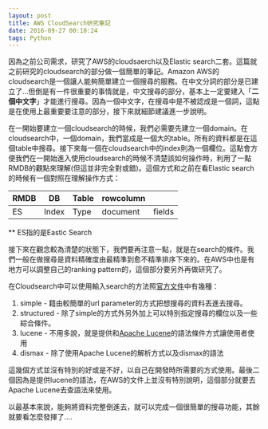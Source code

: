 ```yaml
---
layout: post
title: AWS CloudSearch研究筆記
date: 2016-09-27 00:10:24
tags: Python
---
```

因為之前公司需求，研究了AWS的cloudsaerch以及Elastic search二套。這篇就之前研究的cloudsearch的部分做一個簡單的筆記。Amazon AWS的cloudsearch是一個讓人能夠簡單建立一個搜尋的服務。在中文分詞的部分是已建立了...但倒是有一件很重要的事情就是，中文搜尋的部分，基本上一定要建入「**二個中文字**」才能進行搜尋。因為一個中文字，在搜尋中是不被認成是一個詞，這點是在使用上最重要要注意的部分，接下來就細節建議進一步說明。

<!--more-->
在一開始要建立一個cloudsearch的時候，我們必需要先建立一個domain。在cloudsearch中，一個domain，我們當成是一個大的table。所有的資料都是在這個table中搜尋。接下來每一個在cloudsearch中的index則為一個欄位。這點會方便我們在一開始進入使用cloudsearch的時候不清楚該如何操作時，利用了一點RMDB的觀點來理解(但這並非完全對或錯)。這個方式和之前在看Elastic search的時候有一個對照在理解操作方式：


| RMDB | DB    | Table | rowcolumn |        |
| ---- |-------|-------|-----------|--------|
|  ES  | Index | Type  | document  | fields |

** ES指的是Eastic Search

接下來在觀念較為清楚的狀態下，我們要再注意一點，就是在search的條件。我們一般在做搜尋是資料精確度由最精準到愈不精準排序下來的。在AWS中也是有地方可以調整自己的ranking pattern的，這個部分要另外再做研究了。

在Cloudsearch中可以使用輸入search的方法照[官方文件](https://docs.aws.amazon.com/cloudsearch/latest/developerguide/searching.html)中有幾種：
1. simple - 籍由較簡單的url parameter的方式把想搜尋的資料丟進去搜尋。
2. structured - 除了simple的方式外另外加上可以特別指定搜尋的欄位以及一些綜合條件。
3. lucene - 不用多說，就是提供和[Apache Lucene](https://lucene.apache.org/)的語法條件方式讓使用者使用
4. dismax - 除了使用Apache Lucene的解析方式以及dismax的語法

這幾個方式並沒有特別的好或是不好，以自己在開發時所需要的方式使用。最後二個因為是提供lucene的語法，在AWS的文件上並沒有特別說明，這個部分就要去Apache Lucene去查語法來使用。

以最基本來說，能夠將資料完整倒進去，就可以完成一個很簡單的搜尋功能，其餘就要看怎麼發揮了....






